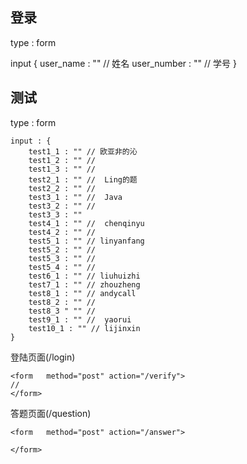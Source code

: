 ## 登录
type : form

input {
	user_name : "" // 姓名
	user_number : "" // 学号
}



## 测试

type : form


	input : {
		test1_1 : "" // 欧亚非的沁
		test1_2 : "" //
		test1_3 : "" //
		test2_1 : "" //  Ling的题
		test2_2 : "" //
		test3_1 : "" //  Java
		test3_2 : "" //
		test3_3 : ""
		test4_1 : "" //  chenqinyu
		test4_2 : "" //
		test5_1 : "" // linyanfang
		test5_2 : "" //
		test5_3 : "" //
		test5_4 : "" //
		test6_1 : "" // liuhuizhi
		test7_1 : "" // zhouzheng
		test8_1 : "" // andycall
		test8_2 : "" //
		test8_3 " "" //
		test9_1 : "" //  yaorui
		test10_1 : "" // lijinxin
	}


登陆页面(/login)

	<form	method="post" action="/verify">
	//
	</form>


答题页面(/question)


	<form	method="post" action="/answer">
	
	</form>